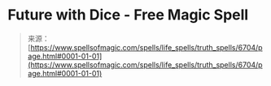 <!--yml
category: 未分类
date: 2024-06-12 18:41:28
-->

# Future with Dice - Free Magic Spell

> 来源：[https://www.spellsofmagic.com/spells/life_spells/truth_spells/6704/page.html#0001-01-01](https://www.spellsofmagic.com/spells/life_spells/truth_spells/6704/page.html#0001-01-01)